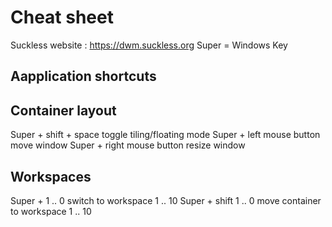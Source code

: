 # Cheat sheet

Suckless website : https://dwm.suckless.org
Super = Windows Key

## Aapplication shortcuts


## Container layout
 
Super + shift + space             toggle tiling/floating mode
Super + left mouse button         move window
Super + right mouse button        resize window

## Workspaces

Super + 1 .. 0                    switch to workspace 1 .. 10
Super + shift  1 .. 0             move container to workspace 1 .. 10
